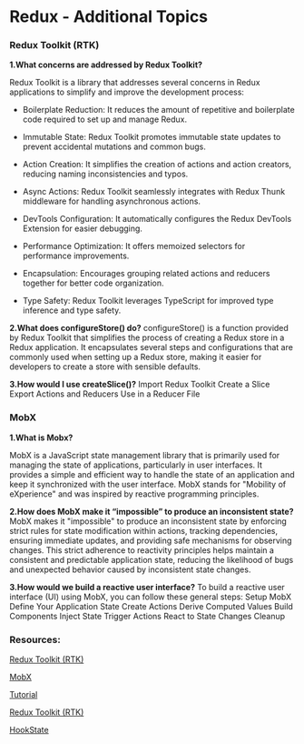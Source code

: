 # Redux - Additional Topics
### Redux Toolkit (RTK)

**1.What concerns are addressed by Redux Toolkit?**

Redux Toolkit is a library that addresses several concerns in Redux applications to simplify and improve the development process:

* Boilerplate Reduction: It reduces the amount of repetitive and boilerplate code required to set up and manage Redux.

* Immutable State: Redux Toolkit promotes immutable state updates to prevent accidental mutations and common bugs.

* Action Creation: It simplifies the creation of actions and action creators, reducing naming inconsistencies and typos.

* Async Actions: Redux Toolkit seamlessly integrates with Redux Thunk middleware for handling asynchronous actions.

* DevTools Configuration: It automatically configures the Redux DevTools Extension for easier debugging.

* Performance Optimization: It offers memoized selectors for performance improvements.

* Encapsulation: Encourages grouping related actions and reducers together for better code organization.

* Type Safety: Redux Toolkit leverages TypeScript for improved type inference and type safety.


**2.What does configureStore() do?**
configureStore() is a function provided by Redux Toolkit that simplifies the process of creating a Redux store in a Redux application. It encapsulates several steps and configurations that are commonly used when setting up a Redux store, making it easier for developers to create a store with sensible defaults.

**3.How would I use createSlice()?**
Import Redux Toolkit
Create a Slice
Export Actions and Reducers
Use in a Reducer File

### MobX

**1.What is Mobx?**

MobX is a JavaScript state management library that is primarily used for managing the state of applications, particularly in user interfaces. It provides a simple and efficient way to handle the state of an application and keep it synchronized with the user interface. MobX stands for "Mobility of eXperience" and was inspired by reactive programming principles.

**2.How does MobX make it “impossible” to produce an inconsistent state?**
MobX makes it "impossible" to produce an inconsistent state by enforcing strict rules for state modification within actions, tracking dependencies, ensuring immediate updates, and providing safe mechanisms for observing changes. This strict adherence to reactivity principles helps maintain a consistent and predictable application state, reducing the likelihood of bugs and unexpected behavior caused by inconsistent state changes.

**3.How would we build a reactive user interface?**
To build a reactive user interface (UI) using MobX, you can follow these general steps:
Setup MobX
Define Your Application State
Create Actions
Derive Computed Values
Build Components
Inject State
Trigger Actions
React to State Changes
Cleanup


### Resources: 

[Redux Toolkit (RTK)](https://redux-toolkit.js.org/introduction/getting-started)

[MobX](https://mobx.js.org/getting-started.html)

[Tutorial](https://redux-toolkit.js.org/tutorials/intermediate-tutorial)

[Redux Toolkit (RTK)](https://redux-toolkit.js.org/)

[HookState](https://hookstate.js.org/)

